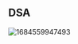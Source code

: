 ## DSA

![1684559947493](https://github.com/Puneet019/DSA/assets/90840992/595c61bb-119c-4af2-b091-f2933e915425)
